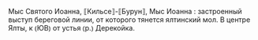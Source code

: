 ---
---

Мыс Святого Иоанна, ⟦Кильсе⟧-⟦Бурун⟧, Мыс Иоанна
: застроенный выступ береговой линии, от которого тянется ялтинский мол. В центре Ялты, к ⦅ЮВ⦆ от устья ⦅р.⦆ Дерекойка.
